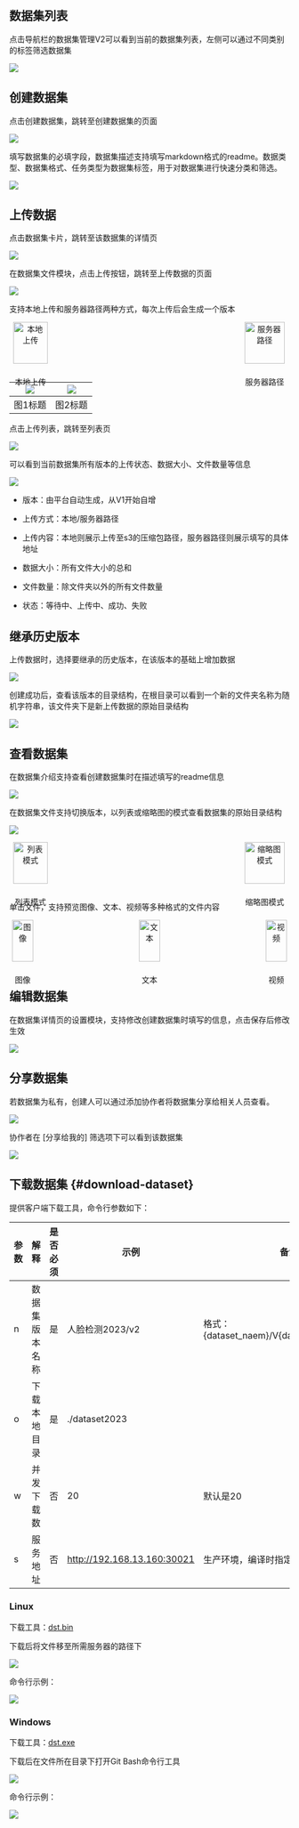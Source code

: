 ## 数据集列表

点击导航栏的数据集管理V2可以看到当前的数据集列表，左侧可以通过不同类别的标签筛选数据集

![](images/数据集管理/image.png)



## 创建数据集

点击创建数据集，跳转至创建数据集的页面

![](images/数据集管理/image-1.png)



填写数据集的必填字段，数据集描述支持填写markdown格式的readme。数据类型、数据集格式、任务类型为数据集标签，用于对数据集进行快速分类和筛选。

![](images/数据集管理/image-2.png)



## 上传数据

点击数据集卡片，跳转至该数据集的详情页

![](images/数据集管理/image-3.png)



在数据集文件模块，点击上传按钮，跳转至上传数据的页面

![](images/数据集管理/image-4.png)



支持本地上传和服务器路径两种方式，每次上传后会生成一个版本

<div style="display: flex; justify-content: space-between;">
  <div style="text-align: center;">
    <img src="images/数据集管理/image-5.png" alt="本地上传" style="width: 90%;"/>
    <p>本地上传</p>
  </div>
  <div style="text-align: center;">
    <img src="images/数据集管理/image-6.png" alt="服务器路径" style="width: 90%;"/>
    <p>服务器路径</p>
  </div>
</div>

| ![](images/数据集管理/image-5.png) | ![](images/数据集管理/image-6.png) |
|:-----------------:|:----------------:|
| 图1标题           | 图2标题          |


点击上传列表，跳转至列表页

![](images/数据集管理/image-7.png)



可以看到当前数据集所有版本的上传状态、数据大小、文件数量等信息

![](images/数据集管理/image-8.png)

* 版本：由平台自动生成，从V1开始自增

* 上传方式：本地/服务器路径

* 上传内容：本地则展示上传至s3的压缩包路径，服务器路径则展示填写的具体地址

* 数据大小：所有文件大小的总和

* 文件数量：除文件夹以外的所有文件数量

* 状态：等待中、上传中、成功、失败



## 继承历史版本

上传数据时，选择要继承的历史版本，在该版本的基础上增加数据

![](images/数据集管理/image-9.png)

创建成功后，查看该版本的目录结构，在根目录可以看到一个新的文件夹名称为随机字符串，该文件夹下是新上传数据的原始目录结构

![](images/数据集管理/image-10.png)



## 查看数据集

在数据集介绍支持查看创建数据集时在描述填写的readme信息

![](images/数据集管理/image-11.png)

在数据集文件支持切换版本，以列表或缩略图的模式查看数据集的原始目录结构

![](images/数据集管理/image-12.png)

<div style="display: flex; justify-content: space-between;">
  <div style="text-align: center;">
    <img src="images/数据集管理/image-13.png" alt="列表模式" style="width: 90%;"/>
    <p>列表模式</p>
  </div>
  <div style="text-align: center;">
    <img src="images/数据集管理/image-14.png" alt="缩略图模式" style="width: 90%;"/>
    <p>缩略图模式</p>
  </div>
</div>


单击文件，支持预览图像、文本、视频等多种格式的文件内容

<div style="display: flex; justify-content: space-between;">
  <div style="text-align: center;">
    <img src="images/数据集管理/image-15.png" alt="图像" style="width: 90%;"/>
    <p>图像</p>
  </div>
  <div style="text-align: center;">
    <img src="images/数据集管理/image-16.png" alt="文本" style="width: 90%;"/>
    <p>文本</p>
  </div>
  <div style="text-align: center;">
    <img src="images/数据集管理/image-17.png" alt="视频" style="width: 90%;"/>
    <p>视频</p>
  </div>
</div>


## 编辑数据集

在数据集详情页的设置模块，支持修改创建数据集时填写的信息，点击保存后修改生效

![](images/数据集管理/image-18.png)



## 分享数据集

若数据集为私有，创建人可以通过添加协作者将数据集分享给相关人员查看。

![](images/数据集管理/image-19.png)

协作者在 \[分享给我的] 筛选项下可以看到该数据集

![](images/数据集管理/image-20.png)



## 下载数据集 {#download-dataset}

提供客户端下载工具，命令行参数如下：

| 参数 | 解释       | 是否必须 | 示例                          | 备注                                         |
| -- | -------- | ---- | --------------------------- | ------------------------------------------ |
| n  | 数据集版本名称 | 是    | 人脸检测2023/v2                 | 格式：{dataset\_naem}/V{datset\_verson\_nmum} |
| o  | 下载本地目录   | 是    | ./dataset2023               |                                            |
| w  | 并发下载数    | 否    | 20                          | 默认是20                                      |
| s  | 服务地址     | 否    | http://192.168.13.160:30021 | 生产环境，编译时指定到生成环境                            |

### Linux
下载工具：[dst.bin](files/dst.bin)


下载后将文件移至所需服务器的路径下

![](images/数据集管理/image-21.png)

命令行示例：

![](images/数据集管理/image-22.png)



### Windows
下载工具：[dst.exe](files/dst.exe)


下载后在文件所在目录下打开Git Bash命令行工具

![](images/数据集管理/image-23.png)

命令行示例：&#x20;

![](images/数据集管理/image-24.png)

